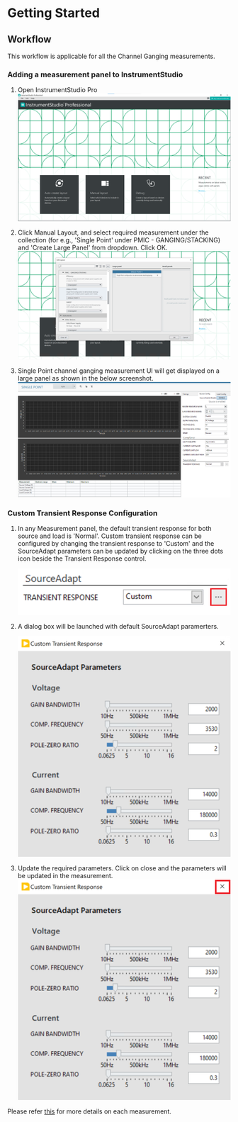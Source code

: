 # Getting Started

## Workflow
This workflow is applicable for all the Channel Ganging measurements.

### Adding a measurement panel to InstrumentStudio

1. Open InstrumentStudio Pro
   ![alt text](images/instr-studio-open-is.png)

2. Click Manual Layout, and select required measurement under the collection (for e.g., 'Single Point' under PMIC - GANGING/STACKING) and 'Create Large Panel' from dropdown. Click OK.
   ![alt text](images/instr-studio-manual-layout-channel-ganging.png)

3. Single Point channel ganging measurement UI will get displayed on a large panel as shown in the below screenshot.
   ![alt text](images/instr-studio-single-point-panel.png)

### Custom Transient Response Configuration

1. In any Measurement panel, the default transient response for both source and load is 'Normal'. Custom transient response can be configured by changing the transient response to 'Custom' and the SourceAdapt parameters can be updated by clicking on the three dots icon beside the Transient Response control.

   ![alt text](images/custom-transient-response-button.png)

2. A dialog box will be launched with default SourceAdapt paramerters. 
   
   ![alt text](images/custom-transient-response-dialog.png)

3. Update the required parameters. Click on close and the parameters will be updated in the measurement.
   ![alt text](images/custom-transient-response-dialog-close.png)

Please refer [this](measurements/meas-index.md) for more details on each measurement.
